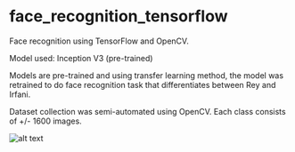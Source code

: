 # face_recognition_tensorflow
Face recognition using TensorFlow and OpenCV.

Model used: Inception V3 (pre-trained)

Models are pre-trained and using transfer learning method, the model was retrained to do face recognition task that differentiates between Rey and Irfani.

Dataset collection was semi-automated using OpenCV. Each class consists of +/- 1600 images.

![alt text](https://github.com/rrwiyatn/face_recognition_tensorflow/blob/master/frame8.jpg)
